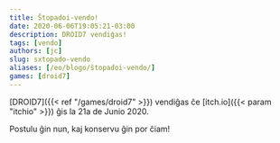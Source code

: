 ```yaml
---
title: Ŝtopadoi-vendo!
date: 2020-06-06T19:05:21-03:00
description: DROID7 vendiĝas!
tags: [vendo]
authors: [jc]
slug: sxtopado-vendo
aliases: [/eo/blogo/ŝtopadoi-vendo/]
games: [droid7]
---
```


[DROID7]({{< ref "/games/droid7" >}}) vendiĝas ĉe [itch.io]({{< param "itchio" >}}) ĝis la 21a de Junio 2020.

Postulu ĝin nun, kaj konservu ĝin por ĉiam!
